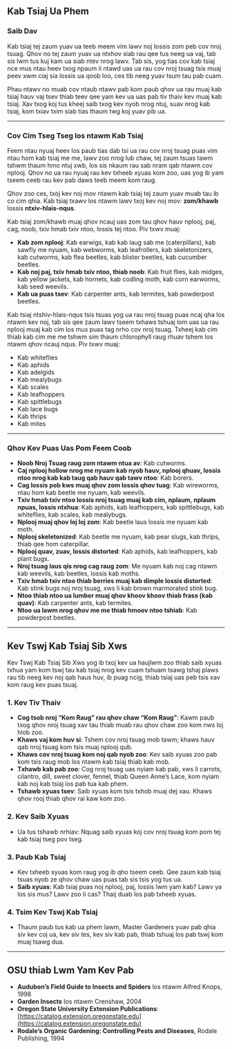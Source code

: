 ## Kab Tsiaj Ua Phem

### Saib Dav

Kab tsiaj tej zaum yuav ua teeb meem vim lawv noj lossis zom peb cov nroj tsuag. Qhov no tej zaum yuav ua ntxhov siab rau qee tus neeg ua vaj, tab sis lwm tus kuj kam ua siab ntev nrog lawv. Tab sis, yog tias cov kab tsiaj nce mus ntau heev txog npaum li ntawd uas ua rau cov nroj tsuag tsis muaj peev xwm ciaj sia lossis ua qoob loo, ces tib neeg yuav tsum tau pab cuam.

Phau ntawv no muab cov ntaub ntawv pab kom paub qhov ua rau muaj kab tsiaj hauv vaj tsev thiab teev qee yam kev ua uas pab tiv thaiv kev muaj kab tsiaj. Xav txog koj tus kheej saib txog kev nyob nrog ntuj, suav nrog kab tsiaj, kom txiav txim siab tias thaum twg koj yuav pib ua.

---

### Cov Cim Tseg Tseg los ntawm Kab Tsiaj

Feem ntau nyuaj heev los paub tias dab tsi ua rau cov nroj tsuag puas vim ntau hom kab tsiaj me me, lawv zoo nrog lub chaw, tej zaum tsuas tawm tshwm thaum hmo ntuj xwb, los sis nkaum rau sab nram qab ntawm cov nplooj. Qhov no ua rau nyuaj rau kev txheeb xyuas kom zoo, uas yog ib yam tseem ceeb rau kev pab daws teeb meem kom raug.

Qhov zoo ces, txoj kev noj mov ntawm kab tsiaj tej zaum yuav muab tau ib co cim qhia. Kab tsiaj txawv los ntawm lawv txoj kev noj mov: **zom/khawb** lossis **ntxiv-hlais-nqus**.


Kab tsiaj zom/khawb muaj qhov ncauj uas zom tau qhov hauv nplooj, paj, cag, noob, txiv hmab txiv ntoo, lossis tej ntoo. Piv txwv muaj:

- **Kab zom nplooj**: Kab earwigs, kab kab laug sab me (caterpillars), kab sawfly me nyuam, kab webworms, kab leafrollers, kab skeletonizers, kab cutworms, kab flea beetles, kab blister beetles, kab cucumber beetles.
- **Kab noj paj, txiv hmab txiv ntoo, thiab noob**: Kab fruit flies, kab midges, kab yellow jackets, kab hornets, kab codling moth, kab corn earworms, kab seed weevils.
- **Kab ua puas tsev**: Kab carpenter ants, kab termites, kab powderpost beetles.


Kab tsiaj ntshiv-hlais-nqus tsis tsuas yog ua rau nroj tsuag puas ncaj qha los ntawm kev noj, tab sis qee zaum lawv tseem txhaws tshuaj lom uas ua rau nplooj muaj kab cim los mus puas tag nrho cov nroj tsuag. Txheej kab cim thiab kab cim me me tshwm sim thaum chlorophyll raug rhuav tshem los ntawm qhov ncauj nqus. Piv txwv muaj:

- Kab whiteflies
- Kab aphids
- Kab adelgids
- Kab mealybugs
- Kab scales
- Kab leafhoppers
- Kab spittlebugs
- Kab lace bugs
- Kab thrips
- Kab mites

---

### Qhov Kev Puas Uas Pom Feem Coob

- **Noob Nroj Tsuag raug zom ntawm ntua av**: Kab cutworms.
- **Caj nplooj hollow nrog me nyuam kab nyob hauv, nplooj qhuav, lossis ntoo nrog kab kab taug qab hauv qab tawv ntoo**: Kab borers.
- **Cag lossis pob kws muaj qhov zom lossis qhov tuag**: Kab wireworms, ntau hom kab beetle me nyuam, kab weevils.
- **Txiv hmab txiv ntoo lossis nroj tsuag muaj kab cim, nplaum, nplaum npuas, lossis ntxhua**: Kab aphids, kab leafhoppers, kab spittlebugs, kab whiteflies, kab scales, kab mealybugs.
- **Nplooj muaj qhov loj loj zom**: Kab beetle laus lossis me nyuam kab moth.
- **Nplooj skeletonized**: Kab beetle me nyuam, kab pear slugs, kab thrips, thiab qee hom caterpillar.
- **Nplooj quav, zuav, lossis distorted**: Kab aphids, kab leafhoppers, kab plant bugs.
- **Nroj tsuag laus qis nrog cag raug zom**: Me nyuam kab noj cag ntawm kab weevils, kab beetles, lossis kab moths.
- **Txiv hmab txiv ntoo thiab berries muaj kab dimple lossis distorted**: Kab stink bugs noj nroj tsuag, xws li kab brown marmorated stink bug.
- **Ntoo thiab ntoo ua lumber muaj qhov khoov khoov thiab frass (kab quav)**: Kab carpenter ants, kab termites.
- **Ntoo ua lawm nrog qhov me me thiab hmoov ntoo tshiab**: Kab powderpost beetles.

---

## Kev Tswj Kab Tsiaj Sib Xws

Kev Tswj Kab Tsiaj Sib Xws yog ib txoj kev ua haujlwm zoo thiab saib xyuas txhua yam kom tswj tau kab tsiaj nrog kev cuam tshuam tsawg tshaj plaws rau tib neeg kev noj qab haus huv, ib puag ncig, thiab tsiaj uas peb tsis xav kom raug kev puas tsuaj.

### 1. Kev Tiv Thaiv

- **Cog tsob nroj “Kom Raug” rau qhov chaw “Kom Raug”**: Kawm paub txog qhov nroj tsuag xav tau thiab muab rau qhov chaw zoo kom nws loj hlob zoo.
- **Khaws vaj kom huv si**: Tshem cov nroj tsuag mob tawm; khaws hauv qab nroj tsuag kom tsis muaj nplooj qub.
- **Khaws cov nroj tsuag kom noj qab nyob zoo**: Kev saib xyuas zoo pab kom tsis raug mob los ntawm kab tsiaj thiab kab mob.
- **Txhawb kab pab zoo**: Cog nroj tsuag uas nyiam kab pab, xws li carrots, cilantro, dill, sweet clover, fennel, thiab Queen Anne’s Lace, kom nyiam kab noj kab tsiaj los pab tua kab phem.
- **Tshawb xyuas tsev**: Saib xyuas kom tsis txhob muaj dej xau. Khaws qhov rooj thiab qhov rai kaw kom zoo.

### 2. Kev Saib Xyuas

- Ua tus tshawb nrhiav: Nquag saib xyuas koj cov nroj tsuag kom pom tej kab tsiaj tseg pov tseg.

### 3. Paub Kab Tsiaj

- Kev txheeb xyuas kom raug yog ib qho tseem ceeb. Qee zaum kab tsiaj tsuas nyob ze qhov chaw uas puas tab sis tsis yog tus ua.
- **Saib xyuas**: Kab tsiaj puas noj nplooj, paj, lossis lwm yam kab? Lawv ya los sis mus? Lawv zoo li cas? Thaij duab los pab txheeb xyuas.

### 4. Tsim Kev Tswj Kab Tsiaj

- Thaum paub tus kab ua phem lawm, Master Gardeners yuav pab qhia siv kev coj ua, kev siv tes, kev siv kab pab, thiab tshuaj los pab tswj kom muaj tsawg dua.

---

## OSU thiab Lwm Yam Kev Pab

- **Audubon’s Field Guide to Insects and Spiders** los ntawm Alfred Knops, 1998
- **Garden Insects** los ntawm Crenshaw, 2004
- **Oregon State University Extension Publications**: [https://catalog.extension.oregonstate.edu](https://catalog.extension.oregonstate.edu)
- **Rodale’s Organic Gardening: Controlling Pests and Diseases**, Rodale Publishing, 1994
